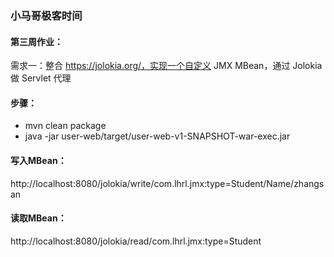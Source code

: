 ### 小马哥极客时间
#### 第三周作业：
需求一：整合 https://jolokia.org/，实现一个自定义 JMX MBean，通过 Jolokia 做 Servlet 代理
#### 步骤：
* mvn clean package
* java -jar user-web/target/user-web-v1-SNAPSHOT-war-exec.jar

#### 写入MBean：
http://localhost:8080/jolokia/write/com.lhrl.jmx:type=Student/Name/zhangsan
#### 读取MBean：
http://localhost:8080/jolokia/read/com.lhrl.jmx:type=Student